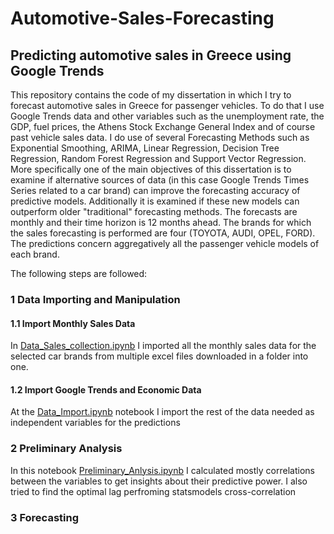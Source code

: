# Automotive-Sales-Forecasting
## Predicting automotive sales in Greece using Google Trends

This repository contains the code of my dissertation in which I try to forecast automotive sales in Greece for passenger vehicles. To do that I use Google Trends data and other variables such as the unemployment rate, the GDP, fuel prices, the Athens Stock Exchange General Index and of course past vehicle sales data.
I do use of several Forecasting Methods such as Exponential Smoothing, ARIMA, Linear Regression, Decision Tree Regression, Random Forest Regression and Support Vector Regression.
More specifically one of the main objectives of this dissertation is to examine if alternative sources of data (in this case Google Trends Times Series related to a car brand) can improve the forecasting accuracy of predictive models. Additionally it is examined if these new models can outperform older "traditional" forecasting methods.
The forecasts are monthly and their time horizon is 12 months ahead.
The brands for which the sales forecasting is performed are four (TOYOTA, AUDI, OPEL, FORD). The predictions concern aggregatively all the passenger vehicle models of each brand.

The following steps are followed:

### 1 Data Importing and Manipulation
#### 1.1 Import Monthly Sales Data
In [Data_Sales_collection.ipynb](Notebooks/Data_Import.ipynb) I imported all the monthly sales data for the selected car brands from multiple excel files downloaded in a folder into one.

#### 1.2 Import Google Trends and Economic Data
At the [Data_Import.ipynb](Notebooks/Sales_data_collection.ipynb) notebook I import the rest of the data needed as independent variables for the predictions


### 2 Preliminary Analysis
In this notebook [Preliminary_Anlysis.ipynb](Notebooks/Preliminary_Analysis.ipynb) I calculated mostly correlations between the variables to get insights about their predictive power. I also tried to find the optimal lag perfroming statsmodels cross-correlation 

### 3 Forecasting 

